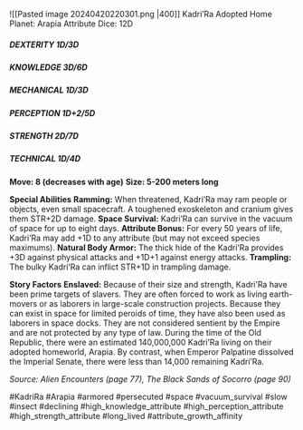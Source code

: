 ![[Pasted image 20240420220301.png |400]]
Kadri’Ra
Adopted Home Planet: Arapia
Attribute Dice: 12D
##### DEXTERITY 1D/3D
##### KNOWLEDGE 3D/6D
##### MECHANICAL 1D/3D
##### PERCEPTION 1D+2/5D
##### STRENGTH 2D/7D
##### TECHNICAL 1D/4D
**Move: 8 (decreases with age)**
**Size: 5-200 meters long**

**Special Abilities**
**Ramming:** When threatened, Kadri’Ra may ram people or objects, even small spacecraft. A toughened exoskeleton and cranium gives them STR+2D damage.
**Space Survival:** Kadri’Ra can survive in the vacuum of space for up to eight days.
**Attribute Bonus:** For every 50 years of life, Kadri’Ra may add +1D to any attribute (but may not exceed species maximums).
**Natural Body Armor:** The thick hide of the Kadri’Ra provides +3D against physical attacks and +1D+1 against energy attacks. 
**Trampling:** The bulky Kadri’Ra can inflict STR+1D in trampling damage. 

**Story Factors**
**Enslaved:** Because of their size and strength, Kadri’Ra have been prime targets of slavers. They are often forced to work as living earth-movers or as laborers in large-scale construction projects. Because they can exist in space for limited peroids of time, they have also been used as laborers in space docks. They are not considered sentient by the Empire and are not protected by any type of law. During the time of the Old Republic, there were an estimated 140,000,000 Kadri’Ra living on their adopted homeworld, Arapia. By contrast, when Emperor Palpatine dissolved the Imperial Senate, there were less than 14,000 remaining Kadri’Ra.


*Source: Alien Encounters (page 77), The Black Sands of Socorro (page 90)*

#KadriRa #Arapia #armored  #persecuted #space #vacuum_survival #slow #insect #declining 
#high_knowledge_attribute #high_perception_attribute #high_strength_attribute #long_lived #attribute_growth_affinity